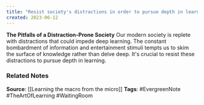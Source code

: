 ```yaml
---
title: "Resist society's distractions in order to pursue depth in learning"
created: 2023-06-12
---
```


**The Pitfalls of a Distraction-Prone Society**
Our modern society is replete with distractions that could impede deep learning. The constant bombardment of information and entertainment stimuli tempts us to skim the surface of knowledge rather than delve deep. It's crucial to resist these distractions to pursue depth in learning.

### Related Notes
**Source**: [[Learning the macro from the micro]]
**Tags**: #EvergreenNote #TheArtOfLearning #WaitingRoom 